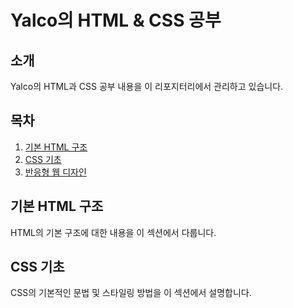 # Yalco의 HTML & CSS 공부

## 소개
Yalco의 HTML과 CSS 공부 내용을 이 리포지터리에서 관리하고 있습니다.

## 목차

1. [기본 HTML 구조](#기본-html-구조)
2. [CSS 기초](#css-기초)
3. [반응형 웹 디자인](#반응형-웹-디자인)

## 기본 HTML 구조

HTML의 기본 구조에 대한 내용을 이 섹션에서 다룹니다.

## CSS 기초
CSS의 기본적인 문법 및 스타일링 방법을 이 섹션에서 설명합니다.
